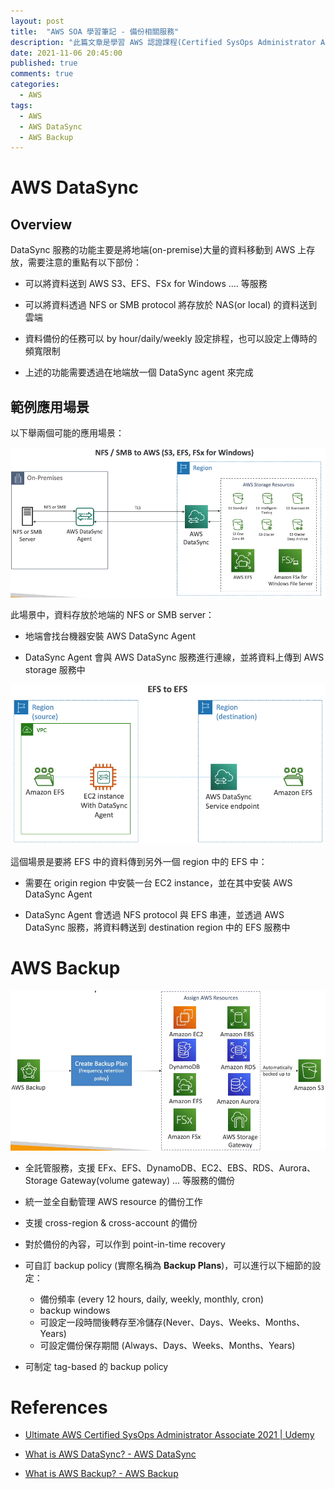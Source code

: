 ```yaml
---
layout: post
title:  "AWS SOA 學習筆記 - 備份相關服務"
description: "此篇文章是學習 AWS 認證課程(Certified SysOps Administrator Associate)內容時所留下的學習筆記，主要內容為備份服務(DataSync & Backup)在實際操作維運上需要注意的事項"
date: 2021-11-06 20:45:00
published: true
comments: true
categories:
  - AWS
tags:
  - AWS
  - AWS DataSync
  - AWS Backup
---
```



AWS DataSync
============

## Overview

DataSync 服務的功能主要是將地端(on-premise)大量的資料移動到 AWS 上存放，需要注意的重點有以下部份：

- 可以將資料送到 AWS S3、EFS、FSx for Windows .... 等服務

- 可以將資料透過 NFS or SMB protocol 將存放於 NAS(or local) 的資料送到雲端

- 資料備份的任務可以 by hour/daily/weekly 設定排程，也可以設定上傳時的頻寬限制

- 上述的功能需要透過在地端放一個 DataSync agent 來完成


## 範例應用場景

以下舉兩個可能的應用場景：

![AWS DataSync Example 1](/blog/images/aws/Backup/DataSync_Example.png)

此場景中，資料存放於地端的 NFS or SMB server：

- 地端會找台機器安裝 AWS DataSync Agent

- DataSync Agent 會與 AWS DataSync 服務進行連線，並將資料上傳到 AWS storage 服務中

![AWS DataSync Example 2](/blog/images/aws/Backup/DataSync_Example2.png)

這個場景是要將 EFS 中的資料傳到另外一個 region 中的 EFS 中：

- 需要在 origin region 中安裝一台 EC2 instance，並在其中安裝 AWS DataSync Agent

- DataSync Agent 會透過 NFS protocol 與 EFS 串連，並透過 AWS DataSync 服務，將資料轉送到 destination region 中的 EFS 服務中



AWS Backup
==========

![AWS Backup](/blog/images/aws/Backup/Backup.png)

- 全託管服務，支援 EFx、EFS、DynamoDB、EC2、EBS、RDS、Aurora、Storage Gateway(volume gateway) ... 等服務的備份

- 統一並全自動管理 AWS resource 的備份工作

- 支援 cross-region & cross-account 的備份

- 對於備份的內容，可以作到 point-in-time recovery

- 可自訂 backup policy (實際名稱為 **Backup Plans**)，可以進行以下細節的設定：
  - 備份頻率 (every 12 hours, daily, weekly, monthly, cron)
  - backup windows
  - 可設定一段時間後轉存至冷儲存(Never、Days、Weeks、Months、Years)
  - 可設定備份保存期間 (Always、Days、Weeks、Months、Years)

- 可制定 tag-based 的 backup policy



References
==========

- [Ultimate AWS Certified SysOps Administrator Associate 2021 | Udemy](https://www.udemy.com/course/ultimate-aws-certified-sysops-administrator-associate/)

- [What is AWS DataSync? - AWS DataSync](https://docs.aws.amazon.com/datasync/latest/userguide/what-is-datasync.html)

- [What is AWS Backup? - AWS Backup](https://docs.aws.amazon.com/aws-backup/latest/devguide/whatisbackup.html)